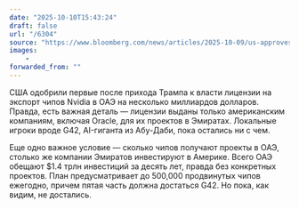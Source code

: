 ```yaml
---
date: "2025-10-10T15:43:24"
draft: false
url: "/6304"
source: "https://www.bloomberg.com/news/articles/2025-10-09/us-approves-several-billion-dollars-of-nvidia-nvda-ai-chip-sales-to-uae?cmpid=tech-in-brief&utm_medium=email&utm_source=newsletter&utm_term=251010&utm_campaign=tech-in-brief"
images:
    -
forwarded_from: ""
---
```


США одобрили первые после прихода Трампа к власти лицензии на экспорт чипов Nvidia в ОАЭ на несколько миллиардов долларов. Правда, есть важная деталь — лицензии выданы только американским компаниям, включая Oracle, для их проектов в Эмиратах. Локальные игроки вроде G42, AI-гиганта из Абу-Даби, пока остались ни с чем.

Еще одно важное условие — сколько чипов получают проекты в ОАЭ, столько же компании Эмиратов инвестируют в Америке. Всего ОАЭ обещают $1.4 трлн инвестиций за десять лет, правда без конкретных проектов. План предусматривает до 500,000 продвинутых чипов ежегодно, причем пятая часть должна достаться G42. Но пока, как видим, не достались.
